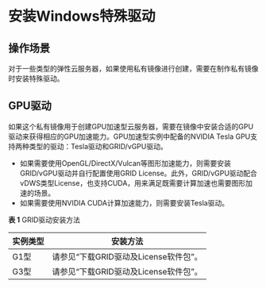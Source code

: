 # 安装Windows特殊驱动<a name="ims_01_0404"></a>

## 操作场景<a name="section273431714186"></a>

对于一些类型的弹性云服务器，如果使用私有镜像进行创建，需要在制作私有镜像时安装特殊驱动。

## GPU驱动<a name="section1416112291151"></a>

如果这个私有镜像用于创建GPU加速型云服务器，需要在镜像中安装合适的GPU驱动来获得相应的GPU加速能力。GPU加速型实例中配备的NVIDIA Tesla GPU支持两种类型的驱动：Tesla驱动和GRID/vGPU驱动。

-   如果需要使用OpenGL/DirectX/Vulcan等图形加速能力，则需要安装GRID/vGPU驱动并自行配置使用GRID License。此外，GRID/vGPU驱动配合vDWS类型License，也支持CUDA，用来满足既需要计算加速也需要图形加速的场景。
-   如果需要使用NVIDIA CUDA计算加速能力，则需要安装Tesla驱动。

**表 1**  GRID驱动安装方法

|实例类型|安装方法|
|--|--|
|G1型|请参见“下载GRID驱动及License软件包”。|
|G3型|请参见“下载GRID驱动及License软件包”。|


